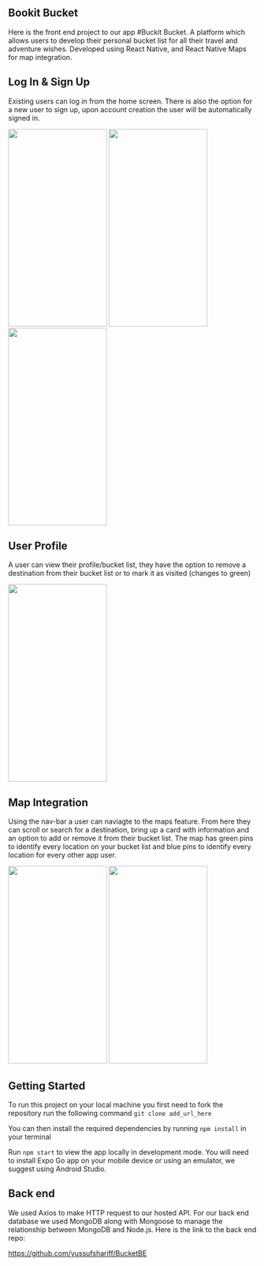 ## Bookit Bucket

Here is the front end project to our app #Buckit Bucket. A platform which allows users to develop their personal bucket list for all their travel and adventure wishes. Developed using React Native, and React Native Maps for map integration.

## Log In & Sign Up

Existing users can log in from the home screen. There is also the option for a new user to sign up, upon account creation the user will be automatically signed in.

<p float="left">
<img src="https://user-images.githubusercontent.com/118311279/223761830-33805c35-7ae6-4674-9c5a-878c7955353d.PNG" width="200" height="400">
<img src="https://user-images.githubusercontent.com/118311279/223764703-a50b4ad9-be19-4ea3-b61e-7730e166a6d8.PNG" width="200" height="400">
<img src="https://user-images.githubusercontent.com/118311279/223763838-e0534323-29cf-413d-a9dc-84b0f534226e.PNG" width="200" height="400">
</p>

## User Profile

A user can view their profile/bucket list, they have the option to remove a destination from their bucket list or to mark it as visited (changes to green)

<img src="https://user-images.githubusercontent.com/118311279/223765661-a5e5c983-72ea-4b10-9a87-77c26fb8254b.PNG" width="200" height="400">

## Map Integration

Using the nav-bar a user can naviagte to the maps feature. From here they can scroll or search for a destination, bring up a card with information and an option to add or remove it from their bucket list. The map has green pins to identify every location on your bucket list and blue pins to identify every location for every other app user.

<p float="left">
<img src="https://user-images.githubusercontent.com/118311279/223767962-8f344669-5b90-4238-b063-bf9f9b8e4b77.PNG" width="200" height="400">
<img src="https://user-images.githubusercontent.com/118311279/223767815-35e7a470-6d8f-47fd-b288-0f954f47b962.PNG" width="200" height="400">
</p>

## Getting Started

To run this project on your local machine you first need to fork the repository run the following command `git clone add_url_here`

You can then install the required dependencies by running `npm install` in your terminal

Run `npm start` to view the app locally in development mode. You will need to install Expo Go app on your mobile device or using an emulator, we suggest using Android Studio.

## Back end 

We used Axios to make HTTP request to our hosted API. For our back end database we used MongoDB along with Mongoose to manage the relationship between MongoDB and Node.js. Here is the link to the back end repo:

https://github.com/yussufshariff/BucketBE
